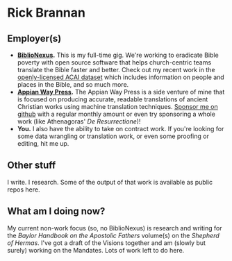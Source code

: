 # Rick Brannan

## Employer(s)

* **[BiblioNexus](https://biblionexus.org).** This is my full-time gig. We're working to eradicate Bible poverty with open source software that helps church-centric teams translate the Bible faster and better. Check out my recent work in the [openly-licensed ACAI dataset](https://github.com/BibleAquifer/ACAI) which includes information on people and places in the Bible, and so much more.
* **[Appian Way Press](https://github.com/AppianWayPress).** The Appian Way Press is a side venture of mine that is focused on producing accurate, readable translations of ancient Christian works using machine translation techniques. [Sponsor me on github](https://github.com/sponsors/RickBrannan) with a regular monthly amount or even try sponsoring a whole work (like Athenagoras' _De Resurrectione_)!
* **You.** I also have the ability to take on contract work. If you're looking for some data wrangling or translation work, or even some proofing or editing, hit me up.

## Other stuff

I write. I research. Some of the output of that work is available as public repos here.

## What am I doing now?

My current non-work focus (so, no BiblioNexus) is research and writing for the _Baylor Handbook on the Apostolic Fathers_ volume(s) on the _Shepherd of Hermas_. I've got a draft of the Visions together and am (slowly but surely) working on the Mandates. Lots of work left to do here.
